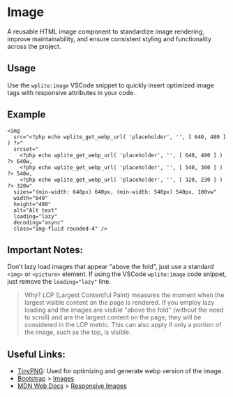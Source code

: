 # Image

A reusable HTML image component to standardize image rendering, improve maintainability, and ensure consistent styling and functionality across the project.

## Usage

Use the `wplite:image` VSCode snippet to quickly insert optimized image tags with responsive attributes in your code.

## Example

```phtml
<img
  src="<?php echo wplite_get_webp_url( 'placeholder', '', [ 640, 480 ] ) ?>"
  srcset="
    <?php echo wplite_get_webp_url( 'placeholder', '', [ 640, 480 ] ) ?> 640w,
    <?php echo wplite_get_webp_url( 'placeholder', '', [ 540, 360 ] ) ?> 540w,
    <?php echo wplite_get_webp_url( 'placeholder', '', [ 320, 230 ] ) ?> 320w"
  sizes="(min-width: 640px) 640px, (min-width: 540px) 540px, 100vw"
  width="640"
  height="480"
  alt="Alt text"
  loading="lazy"
  decoding="async"
  class="img-fluid rounded-4" />
```

## Important Notes:

Don't lazy load images that appear "above the fold", just use a standard `<img>` or `<picture>` element. If using the VSCode `wplite:image` code snippet, just remove the `loading="lazy"` line.

> Why? LCP (Largest Contentful Paint) measures the moment when the largest visible content on the page is rendered. If you employ lazy loading and the images are visible "above the fold" (without the need to scroll) and are the largest content on the page, they will be considered in the LCP metric. This can also apply if only a portion of the image, such as the top, is visible.

## Useful Links:

- [TinyPNG](https://tinypng.com/): Used for optimizing and generate webp version of the image.
- [Bootstrap](https://getbootstrap.com/) > [Images](https://getbootstrap.com/docs/5.3/content/images/)
- [MDN Web Docs](https://developer.mozilla.org/en-US/) > [Responsive Images](https://developer.mozilla.org/en-US/docs/Learn/HTML/Multimedia_and_embedding/Responsive_images)
